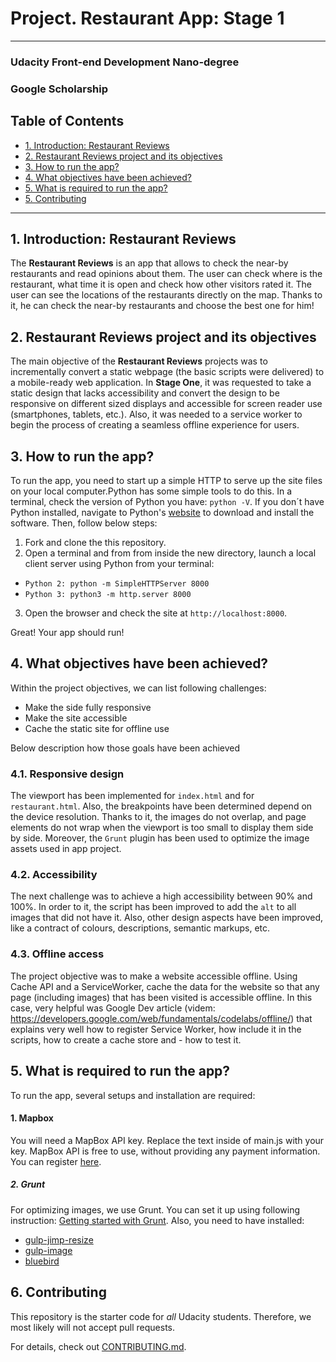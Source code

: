 # Project. Restaurant App: Stage 1

---
### Udacity Front-end Development Nano-degree

### Google Scholarship

## Table of Contents

* [1. Introduction: Restaurant Reviews](#introduction)
* [2. Restaurant Reviews project and its objectives](#objectives)
* [3. How to run the app?](#howtorun)
* [4. What objectives have been achieved?](#objectivesachievement)
* [5. What is required to run the app?](#requirements)
* [5. Contributing](#contributing)

---

## 1. Introduction: Restaurant Reviews

The **Restaurant Reviews** is an app that allows to check the near-by restaurants and read opinions about them. The user can check where is the restaurant, what time it is open and check how other visitors rated it. The user can see the locations of the restaurants directly on the map. Thanks to it, he can check the near-by restaurants and choose the best one for him!

## 2. Restaurant Reviews project and its objectives
The main objective of the **Restaurant Reviews** projects was to incrementally convert a static webpage (the basic scripts were delivered) to a mobile-ready web application. In **Stage One**, it was requested to take a static design that lacks accessibility and convert the design to be responsive on different sized displays and accessible for screen reader use (smartphones, tablets, etc.). Also, it was needed to a service worker to begin the process of creating a seamless offline experience for users.

## 3. How to run the app?
To run the app, you need to start up a simple HTTP to serve up the site files on your local computer.Python has some simple tools to do this. In a terminal, check the version of Python you have: `python -V`. If you don´t have Python installed, navigate to Python's [website](https://www.python.org/) to download and install the software. Then, follow below steps:
1. Fork and clone the this repository.
2. Open a terminal and from from inside the new directory, launch a local client server using Python from your terminal:
* `Python 2: python -m SimpleHTTPServer 8000`
* `Python 3: python3 -m http.server 8000`
3. Open the browser and check the site at `http://localhost:8000`.

Great! Your app should run!

## 4. What objectives have been achieved?
Within the project objectives, we can list following challenges:
* Make the side fully responsive
* Make the site accessible
* Cache the static site for offline use

Below description how those goals have been achieved

### 4.1. Responsive design
The viewport has been implemented for `index.html` and for `restaurant.html`. Also, the breakpoints have been determined depend on the device resolution. Thanks to it, the images do not overlap, and page elements do not wrap when the viewport is too small to display them side by side. Moreover, the `Grunt` plugin has been used to optimize the image assets used in  app project.

### 4.2. Accessibility
The next challenge was to achieve a high accessibility between 90% and 100%. In order to it, the script has been improved to add the `alt` to all images that did not have it. Also, other design aspects have been improved, like a contract of colours, descriptions, semantic markups, etc.

### 4.3. Offline access
The project objective was to make a website accessible offline. Using Cache API and a ServiceWorker, cache the data for the website so that any page (including images) that has been visited is accessible offline. In this case, very helpful was Google Dev article (videm: https://developers.google.com/web/fundamentals/codelabs/offline/) that explains very well how to register Service Worker, how include it in the scripts, how to create a cache store and - how to test it.

## 5. What is required to run the app?
To run the app, several setups and installation are required:

#### 1. Mapbox
You will need a MapBox API key. Replace the text <your MAPBOX API KEY HERE>inside of main.js with your key. MapBox API is free to use, without providing any payment information. You can register [here](www.mapbox.com).

##### 2. Grunt
For optimizing images, we use Grunt. You can set it up using following instruction: [Getting started with Grunt](https://gruntjs.com/getting-started). Also, you need to have installed:
* [gulp-jimp-resize](https://www.npmjs.com/package/gulp-jimp-resize)
* [gulp-image](https://www.npmjs.com/package/gulp-image)
* [bluebird](https://www.npmjs.com/package/bluebird)

## 6. Contributing

This repository is the starter code for _all_ Udacity students. Therefore, we most likely will not accept pull requests.

For details, check out [CONTRIBUTING.md](CONTRIBUTING.md).
